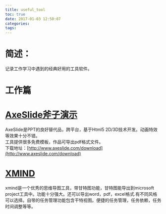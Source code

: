 ```yaml
---
title: useful_tool
toc: true
date: 2017-01-03 12:50:07
categories:
tags:
---
```


# 简述：
记录工作学习中遇到的经典好用的工具软件。

# 工作篇
# [AxeSlide斧子演示](http://www.axeslide.com/)
AxeSlide是PPT的良好替代品，跨平台，基于Html5 2D/3D技术开发。动画特效等效果十分不错。  
工具提供很多免费模板，作品可导出pdf格式文件。  
下载地址：[http://www.axeslide.com/download](http://www.axeslide.com/download)

# [XMIND](http://www.xmindchina.net/)
xmind是一个优秀的思维导图工具，带甘特图功能，甘特图能导出到microsoft project工具中。功能十分强大。还可以导出word，pdf，excel格式.有不同风格可以选择。自带的任务管理功能包含干特视图。便捷的任务管理，任务依赖，任务时间调整等等。  

